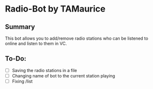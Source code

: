 # Radio-Bot by TAMaurice

## Summary
This bot allows you to add/remove radio stations who can be listened to online and listen to them in VC.

## To-Do:
- [ ] Saving the radio stations in a file
- [ ] Changing name of bot to the current station playing
- [ ] Fixing /list
